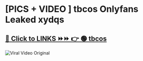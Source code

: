 
 # [PICS + VIDEO ] tbcos Onlyfans Leaked xydqs

## <h2><a href="https://clipsfans.com/tbcos&ref=git">🔗 Click to LINKS ⏩⏩ 👉 🟢 tbcos </a></h2>

<a href="https://clipsfans.com/tbcos&ref=git" rel="nofollow" data-target="animated-image.originalLink"><img src="https://i.ibb.co.com/xMMVF88/686577567.gif" alt="Viral Video Original" style="max-width: 100%; display: inline-block;" data-target="animated-image.originalImage"></a>

